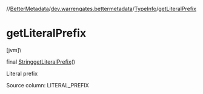 //[BetterMetadata](../../../index.md)/[dev.warrengates.bettermetadata](../index.md)/[TypeInfo](index.md)/[getLiteralPrefix](get-literal-prefix.md)

# getLiteralPrefix

[jvm]\

final [String](https://docs.oracle.com/javase/8/docs/api/java/lang/String.html)[getLiteralPrefix](get-literal-prefix.md)()

Literal prefix

Source column: LITERAL_PREFIX
